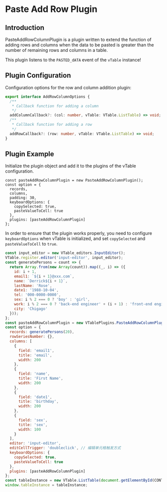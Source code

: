 # Paste Add Row Plugin

## Introduction

PasteAddRowColumnPlugin is a plugin written to extend the function of adding rows and columns when the data to be pasted is greater than the number of remaining rows and columns in a table.

This plugin listens to the `PASTED_dATA` event of the `vTable` instance!

## Plugin Configuration

Configuration options for the row and column addition plugin:

```ts
export interface AddRowColumnOptions {
  /**
   * Callback function for adding a column
   */
  addColumnCallback?: (col: number, vTable: VTable.ListTable) => void;
  /**
   * Callback function for adding a row
   */
  addRowCallback?: (row: number, vTable: VTable.ListTable) => void;
}
```

## Plugin Example

Initialize the plugin object and add it to the plugins of the vTable configuration.

```
const pasteAddRowColumnPlugin = new PasteAddRowColumnPlugin();
const option = {
  records,
  columns,
  padding: 30,
  keyboardOptions: {
    copySelected: true,
    pasteValueToCell: true
  },
  plugins: [pasteAddRowColumnPlugin]
};
```

In order to ensure that the plugin works properly, you need to configure `keyboardOptions` when vTable is initialized, and set `copySelected` and `pasteValueToCell` to `true`.

```javascript livedemo template=vtable
const input_editor = new VTable_editors.InputEditor();
VTable.register.editor('input-editor', input_editor);
const generatePersons = count => {
  return Array.from(new Array(count)).map((_, i) => ({
    id: i + 1,
    email1: `${i + 1}@xxx.com`,
    name: `Derrick${i + 1}`,
    lastName: 'Rose',
    date1: '1988-10-04',
    tel: '000-0000-0000',
    sex: i % 2 === 0 ? 'boy' : 'girl',
    work: i % 2 === 0 ? 'back-end engineer' + (i + 1) : 'front-end engineer' + (i + 1),
    city: 'Chigago'
  }));
};
const pasteAddRowColumnPlugin = new VTablePlugins.PasteAddRowColumnPlugin();
const option = {
  records: generatePersons(20),
  rowSeriesNumber: {},
  columns: [
    {
      field: 'email1',
      title: 'email',
      width: 200
    },
    {
      field: 'name',
      title: 'First Name',
      width: 200
    },
    {
      field: 'date1',
      title: 'birthday',
      width: 200
    },
    {
      field: 'sex',
      title: 'sex',
      width: 100
    }
  ],
  editor: 'input-editor',
  editCellTrigger: 'doubleclick', // 编辑单元格触发方式
  keyboardOptions: {
    copySelected: true,
    pasteValueToCell: true
  },
  plugins: [pasteAddRowColumnPlugin]
};
const tableInstance = new VTable.ListTable(document.getElementById(CONTAINER_ID), option);
window.tableInstance = tableInstance;
```
